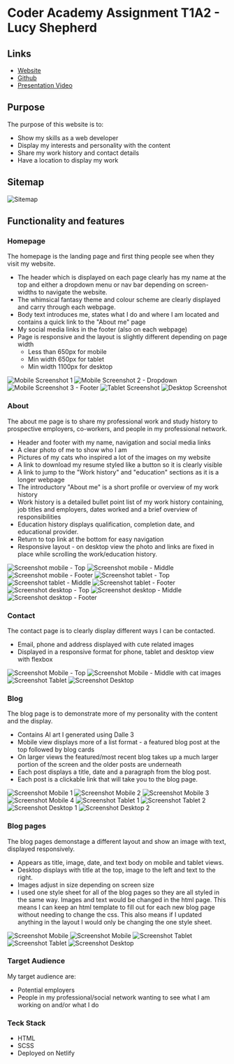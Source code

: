 # Coder Academy Assignment T1A2 - Lucy Shepherd

## Links
 - [Website](https://lucysportfolio.netlify.app/)
 - [Github](https://github.com/lushepherd/) 
 - [Presentation Video]()

 ## Purpose

The purpose of this website is to:

 - Show my skills as a web developer
 - Display my interests and personality with the content
 - Share my work history and contact details 
 - Have a location to display my work

## Sitemap

![Sitemap](/docs/Sitemap.png)

## Functionality and features

 ### Homepage

The homepage is the landing page and first thing people see when they visit my website.

- The header which is displayed on each page clearly has my name at the top and either a dropdown menu or nav bar depending on screen-widths to navigate the website.
- The whimsical fantasy theme and colour scheme are clearly displayed and carry through each webpage.
- Body text introduces me, states what I do and where I am located and contains a quick link to the "About me" page
- My social media links in the footer (also on each webpage)
- Page is responsive and the layout is slightly different depending on page width 
    - Less than 650px for mobile
    - Min width 650px for tablet
    - Min width 1100px for desktop

![Mobile Screenshot 1](/docs/screenshot-home-mobile1.png)
![Mobile Screenshot 2 - Dropdown](/docs/screenshot-home-mobile2.png)
![Mobile Screenshot 3 - Footer](/docs/screenshot-home-mobile3.png)
![Tablet Screenshot](/docs/screenshot-home-tablet.png)
![Desktop Screenshot](/docs/screenshot-home-desktop.png)

 ### About

The about me page is to share my professional work and study history to prospective employers, co-workers, and people in my professional network. 

- Header and footer with my name, navigation and social media links
- A clear photo of me to show who I am
- Pictures of my cats who inspired a lot of the images on my website
- A link to download my resume styled like a button so it is clearly visible
- A link to jump to the "Work history" and "education" sections as it is a longer webpage
- The introductory "About me" is a short profile or overview of my work history
- Work history is a detailed bullet point list of my work history containing, job titles and employers, dates worked and a brief overview of responsibilities
- Education history displays qualification, completion date, and educational provider.
- Return to top link at the bottom for easy navigation
- Responsive layout - on desktop view the photo and links are fixed in place while scrolling the work/education history.

![Screenshot mobile - Top](/docs/screenshot-about-mobile.png)
![Screenshot mobile - Middle](/docs/screenshot-about-mobile2.png)
![Screenshot mobile - Footer](/docs/screenshot-about-mobile3.png)
![Screenshot tablet - Top](/docs/screenshot-about-tablet.png)
![Screenshot tablet - Middle](/docs/screenshot-about-tablet1.png)
![Screenshot tablet - Footer](/docs/screenshot-about-tablet2.png)
![Screenshot desktop - Top](/docs/screenshot-about-desktop1.png)
![Screenshot desktop - Middle](/docs/screenshot-about-desktop2.png)
![Screenshot desktop - Footer](/docs/screenshot-about-desktop3.png)

 ### Contact

The contact page is to clearly display different ways I can be contacted.

- Email, phone and address displayed with cute related images
- Displayed in a responsive format for phone, tablet and desktop view with flexbox

![Screenshot Mobile - Top](/docs/screenshot-contact-mobile.png)
![Screenshot Mobile - Middle with cat images](/docs/screenshot-contact-mobile2.png)
![Screenshot Tablet](/docs/screenshot-contact-tablet.png)
![Screenshot Desktop](/docs/screenshot-contact-desktop.png)

 ### Blog

The blog page is to demonstrate more of my personality with the content and the display.

- Contains AI art I generated using Dalle 3
- Mobile view displays more of a list format - a featured blog post at the top followed by blog cards
- On larger views the featured/most recent blog takes up a much larger portion of the screen and the older posts are underneath
- Each post displays a title, date and a paragraph from the blog post.
- Each post is a clickable link that will take you to the blog page.

![Screenshot Mobile 1](/docs/screenshot-blog-mobile1.png)
![Screenshot Mobile 2](/docs/screenshot-blog-mobile2.png)
![Screenshot Mobile 3](/docs/screenshot-blog-mobile3.png)
![Screenshot Mobile 4](/docs/screenshot-blog-mobile4.png)
![Screenshot Tablet 1](/docs/screenshot-blog-tablet.png)
![Screenshot Tablet 2](/docs/screenshot-blog-tablet2.png)
![Screenshot Desktop 1](/docs/screenshot-blog-desktop1.png)
![Screenshot Desktop 2](/docs/screenshot-blog-desktop2.png)

 ### Blog pages

The blog pages demonstage a different layout and show an image with text, displayed responsively.

- Appears as title, image, date, and text body on mobile and tablet views.  
- Desktop displays with title at the top, image to the left and text to the right.
- Images adjust in size depending on screen size
- I used one style sheet for all of the blog pages so they are all styled in the same way. Images and text would be changed in the html page. This means I can keep an html template to fill out for each new blog page without needing to change the css. This also means if I updated anything in the layout I would only be changing the one style sheet.

![Screenshot Mobile](/docs/screenshot-blogpage-mobile.png)
![Screenshot Mobile](/docs/screenshot-blogpage-mobile1.png)
![Screenshot Tablet](/docs/screenshot-blogpage-tablet.png)
![Screenshot Tablet](/docs/screenshot-blogpage-tablet1.png)
![Screenshot Desktop](/docs/screenshot-blogpage-desktop.png)

### Target Audience

My target audience are:
- Potential employers
- People in my professional/social network wanting to see what I am working on and/or what I do

### Teck Stack

- HTML
- SCSS
- Deployed on Netlify

